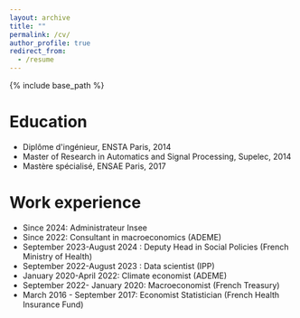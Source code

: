 ```yaml
---
layout: archive
title: ""
permalink: /cv/
author_profile: true
redirect_from:
  - /resume
---
```


{% include base_path %}

Education
======
* Diplôme d'ingénieur, ENSTA Paris, 2014
* Master of Research in Automatics and Signal Processing, Supelec, 2014
* Mastère spécialisé, ENSAE Paris, 2017

Work experience
======
* Since 2024: Administrateur Insee
* Since 2022: Consultant in macroeconomics (ADEME)
* September 2023-August 2024 : Deputy Head in Social Policies (French Ministry of Health)
* September 2022-August 2023 : Data scientist (IPP)
* January 2020-April 2022: Climate economist (ADEME)
* September 2022- January 2020: Macroeconomist (French Treasury)
* March 2016 - September 2017: Economist Statistician (French Health Insurance Fund)